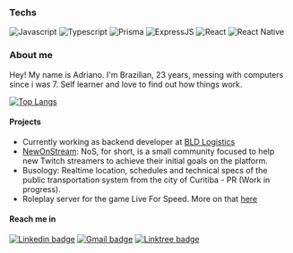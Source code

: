 ### Techs
![Javascript](https://img.shields.io/badge/JavaScript-323330?style=for-the-badge&logo=javascript&logoColor=F7DF1E) ![Typescript](https://img.shields.io/badge/TypeScript-007ACC?style=for-the-badge&logo=typescript&logoColor=white) ![Prisma](https://img.shields.io/badge/prisma-283140?style=for-the-badge&logo=prisma&logoColor=white) ![ExpressJS](https://img.shields.io/badge/Express.js-000000?style=for-the-badge&logo=express&logoColor=white) ![React](https://img.shields.io/badge/React-20232A?style=for-the-badge&logo=react&logoColor=61DAFB) ![React Native](	https://img.shields.io/badge/React_Native-20232A?style=for-the-badge&logo=react&logoColor=61DAFB)

### About me
Hey! My name is Adriano. I'm Brazilian, 23 years, messing with computers since i was 7. Self learner and love to find out how things work.

[![Top Langs](https://github-readme-stats.vercel.app/api/top-langs/?username=trezub&layout=compact&theme=react&hide_border=true&border_radius=0)](https://github.com/anuraghazra/github-readme-stats)

#### Projects
- Currently working as backend developer at [BLD Logistics](https://bldlogistica.com.br)
- [NewOnStream](https://github.com/NewOnStream): NoS, for short, is a small community focused to help new Twitch streamers to achieve their initial goals on the platform.
- Busology: Realtime location, schedules and technical specs of the public transportation system from the city of Curitiba - PR (Work in progress).
- Roleplay server for the game Live For Speed. More on that [here](https://github.com/Trezub/insim-client-node)

#### Reach me in
[![Linkedin badge](https://img.shields.io/badge/-Adriano_Trezub_D%C3%A9a-273c75?style=for-the-badge&labelColor=192a56&logo=linkedin&logoColor=white&link=https://linkedin.com/in/adriano-dea)](https://linkedin.com/in/adriano-dea)
[![Gmail badge](https://img.shields.io/badge/-adriano.trezub@gmail.com-273c75?style=for-the-badge&labelColor=192a56&logo=gmail&logoColor=white&link=mailto:adriano.trezub@gmail.com)](mailto:adriano.trezub@gmail.com)
[![Linktree badge](https://img.shields.io/badge/-Trezub-273c75?style=for-the-badge&labelColor=192a56&logo=linktree&logoColor=white&link=https://linktr.ee/Trezub)](https://linktr.ee/Trezub)
